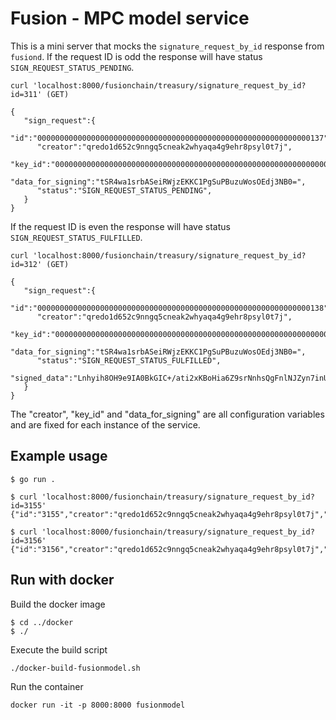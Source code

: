 # Fusion - MPC model service

This is a mini server that mocks the `signature_request_by_id` response from `fusiond`. If the request ID is odd the response will have status `SIGN_REQUEST_STATUS_PENDING`.

```
curl 'localhost:8000/fusionchain/treasury/signature_request_by_id?id=311' (GET)
```
```
{
   "sign_request":{
      "id":"0000000000000000000000000000000000000000000000000000000000000137",
      "creator":"qredo1d652c9nngq5cneak2whyaqa4g9ehr8psyl0t7j",
      "key_id":"0000000000000000000000000000000000000000000000000000000000000002",
      "data_for_signing":"tSR4wa1srbASeiRWjzEKKC1PgSuPBuzuWosOEdj3NB0=",
      "status":"SIGN_REQUEST_STATUS_PENDING",
   }
}
```

If the request ID is even the response will have status `SIGN_REQUEST_STATUS_FULFILLED`.

```
curl 'localhost:8000/fusionchain/treasury/signature_request_by_id?id=312' (GET)
```

```
{
   "sign_request":{
      "id":"0000000000000000000000000000000000000000000000000000000000000138",
      "creator":"qredo1d652c9nngq5cneak2whyaqa4g9ehr8psyl0t7j",
      "key_id":"0000000000000000000000000000000000000000000000000000000000000002",
      "data_for_signing":"tSR4wa1srbASeiRWjzEKKC1PgSuPBuzuWosOEdj3NB0=",
      "status":"SIGN_REQUEST_STATUS_FULFILLED",
      "signed_data":"Lnhyih8OH9e9IA0BkGIC+/ati2xKBoHia6Z9srNnhsQgFnlNJZyn7inUunUZ4lAIGIJ/wV1iBV7FmSzrGWsmXQA="
   }
}
```

The "creator", "key_id" and "data_for_signing" are all configuration variables and are fixed for each instance of the service.

## Example usage

```
$ go run .
```

```
$ curl 'localhost:8000/fusionchain/treasury/signature_request_by_id?id=3155'
{"id":"3155","creator":"qredo1d652c9nngq5cneak2whyaqa4g9ehr8psyl0t7j","key_id":"0000000000000000000000000000000000000000000000000000000000000001","data_for_signing":"tSR4wa1srbASeiRWjzEKKC1PgSuPBuzuWosOEdj3NB0=","status":"SIGN_REQUEST_STATUS_PENDING"}

$ curl 'localhost:8000/fusionchain/treasury/signature_request_by_id?id=3156'
{"id":"3156","creator":"qredo1d652c9nngq5cneak2whyaqa4g9ehr8psyl0t7j","key_id":"0000000000000000000000000000000000000000000000000000000000000001","data_for_signing":"tSR4wa1srbASeiRWjzEKKC1PgSuPBuzuWosOEdj3NB0=","status":"SIGN_REQUEST_STATUS_FULFILLED","signed_data":"Lnhyih8OH9e9IA0BkGIC+/ati2xKBoHia6Z9srNnhsQgFnlNJZyn7inUunUZ4lAIGIJ/wV1iBV7FmSzrGWsmXQA="}

```

## Run with docker

Build the docker image

```
$ cd ../docker
$ ./
```
Execute the build script

```
./docker-build-fusionmodel.sh
```

Run the container

```
docker run -it -p 8000:8000 fusionmodel
```

